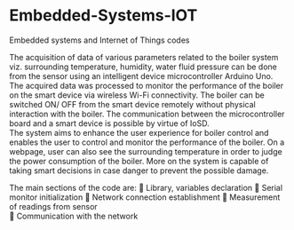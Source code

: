 # Embedded-Systems-IOT
Embedded systems and Internet of Things codes

The acquisition of data of various parameters related to the boiler system viz. surrounding temperature, humidity, water fluid pressure can be done from the sensor using an intelligent device microcontroller Arduino Uno. The acquired data was processed to monitor the performance of the boiler on the smart device via wireless Wi-Fi connectivity. The boiler can be switched ON/ OFF from the smart device remotely without physical interaction with the boiler. The communication between the microcontroller board and a smart device is possible by virtue of IoSD.  
The system aims to enhance the user experience for boiler control and enables the user to control and monitor the performance of the boiler. On a webpage, user can also see the surrounding temperature in order to judge the power consumption of the boiler. More on the system is capable of taking smart decisions in case danger to prevent the possible damage.

The main sections of the code are: 
 Library, variables declaration 
 Serial monitor initialization 
 Network connection establishment 
 Measurement of readings from sensor  
 Communication with the network
